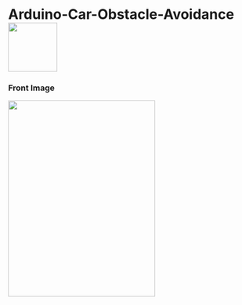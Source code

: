 # Arduino-Car-Obstacle-Avoidance<img src="https://i.stack.imgur.com/022Fl.gif" width="100">

### Front Image 
<img src="https://github.com/MennahMabrouk/Arduino-Car-Obstacle-Avoidance/assets/101124995/ae86e04b-ccd2-4353-b41b-00c2fb017533" width="300" height="400">
